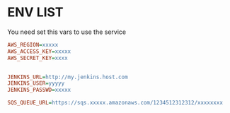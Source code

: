 
# ENV LIST
You need set this vars to use the service
````ini
AWS_REGION=xxxxx
AWS_ACCESS_KEY=xxxxx
AWS_SECRET_KEY=xxxx


JENKINS_URL=http://my.jenkins.host.com 
JENKINS_USER=yyyyy
JENKINS_PASSWD=xxxxx

SQS_QUEUE_URL=https://sqs.xxxxx.amazonaws.com/1234512312312/xxxxxxxx
````
